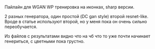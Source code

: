 Пайлайн для WGAN WP тренировка на иконках, sharp версии. 

2 разных генератора, один простой (DC gan style) второй resnet-like.
Вроде в статье используют второй, но у меня пока он очень сильно переобучается.

Из файлов с результатами видно что на чб что то уже почти начинает генериться, с цветными пока грустно.